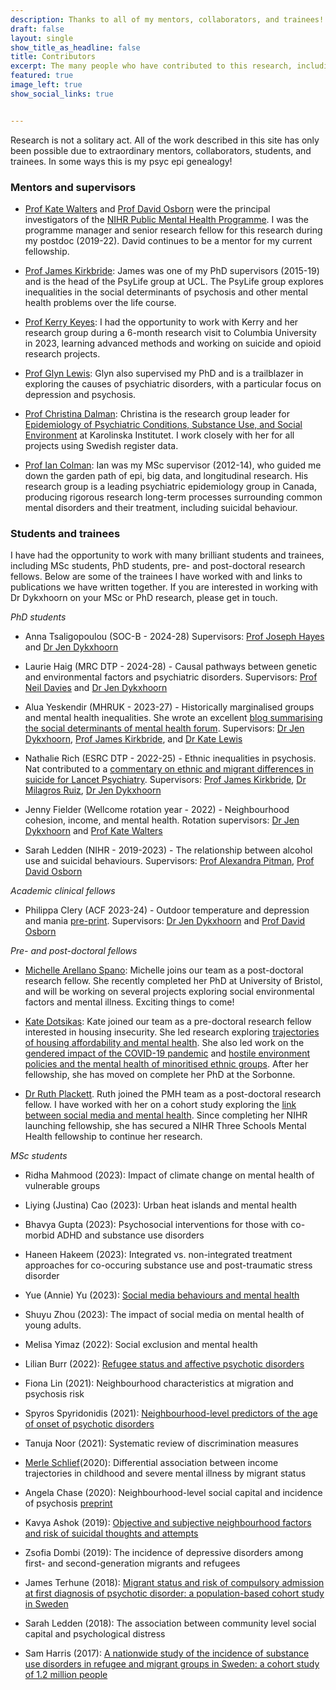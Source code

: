 ```yaml
---
description: Thanks to all of my mentors, collaborators, and trainees!
draft: false
layout: single
show_title_as_headline: false
title: Contributors
excerpt: The many people who have contributed to this research, including students, collaborators, and mentors [read more...]
featured: true
image_left: true
show_social_links: true


---
```


Research is not a solitary act. All of the work described in this site has only been possible due to extraordinary mentors, collaborators, students, and trainees. In some ways this is my psyc epi genealogy! 

### Mentors and supervisors
+ [Prof Kate Walters](https://iris.ucl.ac.uk/iris/browse/profile?upi=KWALT44) and [Prof David Osborn](https://www.ucl.ac.uk/psychiatry/people/david-osborn) were the principal investigators of the [NIHR Public Mental Health Programme](https://sphr.nihr.ac.uk/category/research/public-mental-health/). I was the programme manager and senior research fellow for this research during my postdoc (2019-22). David continues to be a mentor for my current fellowship. 

+ [Prof James Kirkbride](https://www.psylife.eu/): James was one of my PhD supervisors (2015-19) and is the head of the PsyLife group at UCL. The PsyLife group explores inequalities in the social determinants of psychosis and other mental health problems over the life course. 

+ [Prof Kerry Keyes](https://www.publichealth.columbia.edu/profile/katherine-m-keyes-phd): I had the opportunity to work with Kerry and her research group during a 6-month research visit to Columbia University in 2023, learning advanced methods and working on suicide and opioid research projects. 

+ [Prof Glyn Lewis](https://www.ucl.ac.uk/brain-sciences/people/professor-glyn-lewis): Glyn also supervised my PhD and is a trailblazer in exploring the causes of psychiatric disorders, with a particular focus on depression and psychosis. 

+ [Prof Christina Dalman](https://staff.ki.se/people/christina-dalman): Christina is the research group leader for [Epidemiology of Psychiatric Conditions, Substance Use, and Social Environment](https://ki.se/en/gph/epidemiology-of-psychiatric-conditions-substance-use-and-social-environment-epicss-0?pk_vid=f8a2915634b84b3d16980493427df1a9) at Karolinska Institutet. I work closely with her for all projects using Swedish register data. 

+ [Prof Ian Colman](http://www.psychepi.com/): Ian was my MSc supervisor (2012-14), who guided me down the garden path of epi, big data, and longitudinal research. His research group is a leading psychiatric epidemiology group in Canada, producing rigorous research long-term processes surrounding common mental disorders and their treatment, including suicidal behaviour.

### Students and trainees 
I have had the opportunity to work with many brilliant students and trainees, including MSc students, PhD students, pre- and post-doctoral research fellows. Below are some of the trainees I have worked with and links to publications we have written together. If you are interested in working with Dr Dykxhoorn on your MSc or PhD research, please get in touch. 


*PhD students*
+ Anna Tsaligopoulou (SOC-B - 2024-28) Supervisors: [Prof Joseph Hayes](https://profiles.ucl.ac.uk/29452) and [Dr Jen Dykxhoorn](https://profiles.ucl.ac.uk/53805-jennifer-dykxhoorn) 

+ Laurie Haig (MRC DTP - 2024-28) - Causal pathways between genetic and environmental factors and psychiatric disorders. Supervisors: [Prof Neil Davies](https://profiles.ucl.ac.uk/91595-neil-davies) and [Dr Jen Dykxhoorn](https://profiles.ucl.ac.uk/53805-jennifer-dykxhoorn) 

+ Alua Yeskendir (MHRUK - 2023-27) - Historically marginalised groups and mental health inequalities. She wrote an excellent [blog summarising the social determinants of mental health forum](https://transcendent-sprite-853b4c.netlify.app/blog/2024-sdmh-forum/). Supervisors: [Dr Jen Dykxhoorn]((https://profiles.ucl.ac.uk/53805-jennifer-dykxhoorn) ), [Prof James Kirkbride](https://profiles.ucl.ac.uk/43555), and [Dr Kate Lewis](https://profiles.ucl.ac.uk/58088-kate-lewis)

+ Nathalie Rich (ESRC DTP - 2022-25) - Ethnic inequalities in psychosis. Nat contributed to a [commentary on ethnic and migrant differences in suicide for Lancet Psychiatry](https://transcendent-sprite-853b4c.netlify.app/blog/2024-hiding-in-plain-sight/). Supervisors: [Prof James Kirkbride](https://profiles.ucl.ac.uk/43555), [Dr Milagros Ruiz](https://www.essex.ac.uk/people/RUIZM80700/Milagros-Ruiz), [Dr Jen Dykxhoorn](https://profiles.ucl.ac.uk/53805-jennifer-dykxhoorn) 

+ Jenny Fielder (Wellcome rotation year - 2022) - Neighbourhood cohesion, income, and mental health. Rotation supervisors: [Dr Jen Dykxhoorn]() and [Prof Kate Walters](https://profiles.ucl.ac.uk/9380-kate-walters)

+ Sarah Ledden (NIHR - 2019-2023) - The relationship between alcohol use and suicidal behaviours. Supervisors: [Prof Alexandra Pitman](), [Prof David Osborn](https://profiles.ucl.ac.uk/11452) 


*Academic clinical fellows*
+ Philippa Clery (ACF 2023-24) - Outdoor temperature and depression and mania [pre-print](https://www.medrxiv.org/content/10.1101/2024.10.10.24315229v1). Supervisors:  [Dr Jen Dykxhoorn](https://profiles.ucl.ac.uk/53805-jennifer-dykxhoorn) and [Prof David Osborn](https://profiles.ucl.ac.uk/11452)


*Pre- and post-doctoral fellows*
+ [Michelle Arellano Spano](https://orcid.org/0000-0001-7100-7099): Michelle joins our team as a post-doctoral research fellow. She recently completed her PhD at University of Bristol, and will be working on several projects exploring social environmental factors and mental illness. Exciting things to come!  

+ [Kate Dotsikas](https://sphr.nihr.ac.uk/trainee/kate-dotsikas/): Kate joined our team as a pre-doctoral research fellow interested in housing insecurity. She led research exploring [trajectories of housing affordability and mental health](https://link.springer.com/article/10.1007/s00127-022-02314-x). She also led work on the [gendered impact of the COVID-19 pandemic](https://journals.plos.org/plosone/article?id=10.1371/journal.pone.0283514) and [hostile environment policies and the mental health of minoritised ethnic groups](https://transcendent-sprite-853b4c.netlify.app/blog/2024-hostile-env-kate/). After her fellowship, she has moved on complete her PhD at the Sorbonne. 

+ [Dr Ruth Plackett](https://sphr.nihr.ac.uk/news-and-events/behind-the-research-ruth-plackett/). Ruth joined the PMH team as a post-doctoral research fellow. I have worked with her on a cohort study exploring the [link between social media and mental health](https://transcendent-sprite-853b4c.netlify.app/blog/2023-social-media/). Since completing her NIHR launching fellowship, she has secured a NIHR Three Schools Mental Health fellowship to continue her research. 


*MSc students* 

+ Ridha Mahmood (2023): Impact of climate change on mental health of vulnerable groups

+ Liying (Justina) Cao (2023): Urban heat islands and mental health

+ Bhavya Gupta (2023): Psychosocial interventions for those with co-morbid ADHD and substance use disorders

+ Haneen Hakeem (2023): Integrated vs. non-integrated treatment approaches for co-occuring substance use and post-traumatic stress disorder 

+ Yue (Annie) Yu (2023): [Social media behaviours and mental health](https://www.mentalhealthepi.com/blog/2024-social-media-type/)

+ Shuyu Zhou (2023): The impact of social media on mental health of young adults. 

+ Melisa Yimaz (2022): Social exclusion and mental health 

+ Lilian Burr (2022): [Refugee status and affective psychotic disorders](https://transcendent-sprite-853b4c.netlify.app/blog/2024-aff-disorders/)

+ Fiona Lin (2021): Neighbourhood characteristics at migration and psychosis risk 

+ Spyros Spyridonidis (2021): [Neighbourhood-level predictors of the age of onset of psychotic disorders](https://transcendent-sprite-853b4c.netlify.app/blog/2023-dep-traj/) 

+ Tanuja Noor (2021): Systematic review of discrimination measures

+ [Merle Schlief](https://iris.ucl.ac.uk/iris/browse/profile?upi=MMSCH77)(2020): Differential association between income trajectories in childhood and severe mental illness by migrant status

+ Angela Chase (2020): Neighbourhood-level social capital and incidence of psychosis [preprint](https://osf.io/preprints/psyarxiv/269rx/)

+ Kavya Ashok (2019): [Objective and subjective neighbourhood factors and risk of suicidal thoughts and attempts](https://transcendent-sprite-853b4c.netlify.app/blog/2022-neigh-sui/)

+ Zsofia Dombi (2019): The incidence of depressive disorders among first- and second-generation migrants and refugees

+ James Terhune (2018): [Migrant status and risk of compulsory admission at first diagnosis of psychotic disorder: a population-based cohort study in Sweden](https://transcendent-sprite-853b4c.netlify.app/blog/2021-comp-care/)

+ Sarah Ledden (2018): The association between community level social capital and psychological distress

+ Sam Harris (2017):  [A nationwide study of the incidence of substance use disorders in refugee and migrant groups in Sweden: a cohort study of 1.2 million people](https://transcendent-sprite-853b4c.netlify.app/blog/2020-sud-ptsd-mig/)

<script async src="https://pagead2.googlesyndication.com/pagead/js/adsbygoogle.js?client=ca-pub-4714804281391328"
     crossorigin="anonymous"></script>